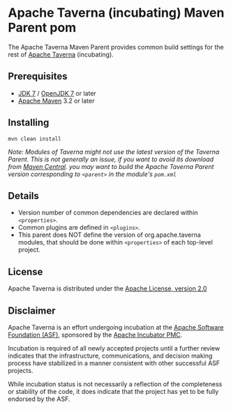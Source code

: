 # Apache Taverna (incubating) Maven Parent pom

The Apache Taverna Maven Parent provides common build settings for the rest of 
[Apache Taverna](http://taverna.incubator.apache.org/code/) (incubating).

## Prerequisites

- [JDK 7](http://www.oracle.com/technetwork/java/javase/downloads/) / [OpenJDK 7](http://openjdk.java.net/) or later
- [Apache Maven](https://maven.apache.org/download.cgi) 3.2 or later


## Installing

    mvn clean install

_Note: Modules of Taverna might not use the latest version of the Taverna
Parent. This is not generally an issue, if you want to avoid its download 
from [Maven Central](http://central.maven.org/maven2/org/apache/taverna/).
you may want to build the Apache Taverna Parent version corresponding to
`<parent>` in the module's `pom.xml`_


## Details

- Version number of common dependencies are declared within `<properties>`.
- Common plugins are defined in `<plugins>`.
- This parent does NOT define the version of org.apache.taverna modules, that should
be done within `<properties>` of each top-level project.


## License

Apache Taverna is distributed under the
[Apache License, version 2.0](http://www.apache.org/licenses/LICENSE-2.0)


## Disclaimer

Apache Taverna is an effort undergoing incubation at the 
[Apache Software Foundation (ASF)](http://www.apache.org/), 
sponsored by the 
[Apache Incubator PMC](http://incubator.apache.org/). 

Incubation is required of all newly accepted projects until a further review 
indicates that the infrastructure, communications, and decision making process 
have stabilized in a manner consistent with other successful ASF projects. 

While incubation status is not necessarily a reflection of the completeness 
or stability of the code, it does indicate that the project has yet to be 
fully endorsed by the ASF.

